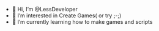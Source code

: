 - 👋 Hi, I’m @LessDeveloper
- 👀 I’m interested in Create Games( or try ;-;)
- 🌱 I’m currently learning how to make games and scripts


